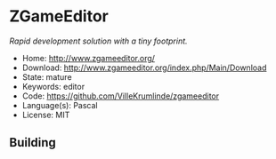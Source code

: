 # ZGameEditor

_Rapid development solution with a tiny footprint._

- Home: http://www.zgameeditor.org/
- Download: http://www.zgameeditor.org/index.php/Main/Download
- State: mature
- Keywords: editor
- Code: https://github.com/VilleKrumlinde/zgameeditor
- Language(s): Pascal
- License: MIT

## Building

